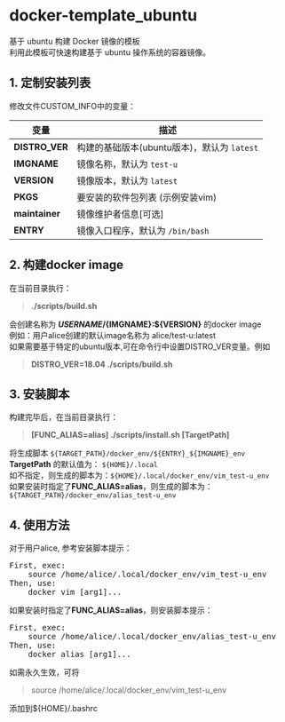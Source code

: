 # docker-template_ubuntu
基于 ubuntu 构建 Docker 镜像的模板  
利用此模板可快速构建基于 ubuntu 操作系统的容器镜像。


## 1. 定制安装列表
修改文件CUSTOM_INFO中的变量：

| 变量             | 描述                		     |
|-----------------|-----------------------------|
| **DISTRO_VER**	| 构建的基础版本(ubuntu版本)，默认为 `latest`		  |
| **IMGNAME**		| 镜像名称，默认为 `test-u`		  |
| **VERSION**		| 镜像版本，默认为 `latest `		|
| **PKGS**		| 要安装的软件包列表 (示例安装vim)  	|
| **maintainer**	| 镜像维护者信息[可选]           |
| **ENTRY**		| 镜像入口程序，默认为 `/bin/bash`|


## 2. 构建docker image
在当前目录执行：

> **./scripts/build.sh**


会创建名称为 **${USERNAME}/${IMGNAME}:${VERSION}** 的docker image  
例如：用户alice创建的默认image名称为 alice/test-u:latest  
如果需要基于特定的ubuntu版本,可在命令行中设置DISTRO_VER变量。例如  

> **DISTRO_VER=18.04 ./scripts/build.sh**

## 3. 安装脚本

构建完毕后，在当前目录执行：

> **[FUNC_ALIAS=alias] ./scripts/install.sh [TargetPath]**

将生成脚本 `${TARGET_PATH}/docker_env/${ENTRY}_${IMGNAME}_env`  
**TargetPath** 的默认值为： `${HOME}/.local`  
如不指定，则生成的脚本为：`${HOME}/.local/docker_env/vim_test-u_env`  
如果安装时指定了**FUNC_ALIAS=alias**，则生成的脚本为：``${TARGET_PATH}/docker_env/alias_test-u_env``


## 4. 使用方法
对于用户alice, 参考安装脚本提示：
<pre>First, exec:
    source /home/alice/.local/docker_env/vim_test-u_env
Then, use:
    docker_vim [arg1]...</pre>

如果安装时指定了**FUNC_ALIAS=alias**，则安装脚本提示：
<pre>First, exec:
    source /home/alice/.local/docker_env/alias_test-u_env
Then, use:
    docker_alias [arg1]...</pre>


如需永久生效，可将
>source /home/alice/.local/docker_env/vim_test-u_env

添加到${HOME}/.bashrc
